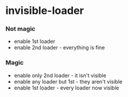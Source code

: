 # invisible-loader

### Not magic
- enable 1st loader
- enable 2nd loader - everything is fine

### Magic
- enable only 2nd loader - it isn't visible
- enable any loader but 1st - they aren't visible
- enable 1st loader - every loader now visible